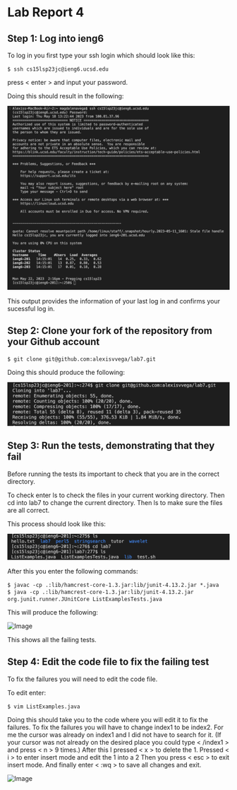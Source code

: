 # Lab Report 4

## Step 1: Log into ieng6

To log in you first type your ssh login which should look like this:
~~~
$ ssh cs15lsp23jc@ieng6.ucsd.edu
~~~
press < enter > and input your password.

Doing this should result in the following:

![Image](Loggingieng6.png)

This output provides the information of your last log in and confirms your sucessful log in.

## Step 2: Clone your fork of the repository from your Github account

~~~
$ git clone git@github.com:alexisvvega/lab7.git
~~~

Doing this should produce the following:

![Image](Forking.png)

## Step 3: Run the tests, demonstrating that they fail

Before running the tests its important to check that you are in the correct directory.

To check enter ls to check the files in your current working directory.
Then cd into lab7 to change the current directory.
Then ls to make sure the files are all correct.

This process should look like this:

![Image](Checking.png)

After this you enter the following commands:

~~~
$ javac -cp .:lib/hamcrest-core-1.3.jar:lib/junit-4.13.2.jar *.java
$ java -cp .:lib/hamcrest-core-1.3.jar:lib/junit-4.13.2.jar org.junit.runner.JUnitCore ListExamplesTests.java
~~~

This will produce the following:

![Image](FAILURE)

This shows all the failing tests.

## Step 4: Edit the code file to fix the failing test

To fix the failures you will need to edit the code file. 

To edit enter:
~~~
$ vim ListExamples.java
~~~
 
Doing this should take you to the code where you will edit it to fix the failures.
To fix the failures you will have to change index1 to be index2.
For me the cursor was already on index1 and I did not have to search for it.
(If your cursor was not already on the desired place you could type < /index1 > and press < n > 9 times.)
After this I pressed < x > to delete the 1.
Pressed < i > to enter insert mode and edit the 1 into a 2 
Then you press < esc > to exit insert mode.
And finally enter < :wq > to save all changes and exit.

![Image]()



